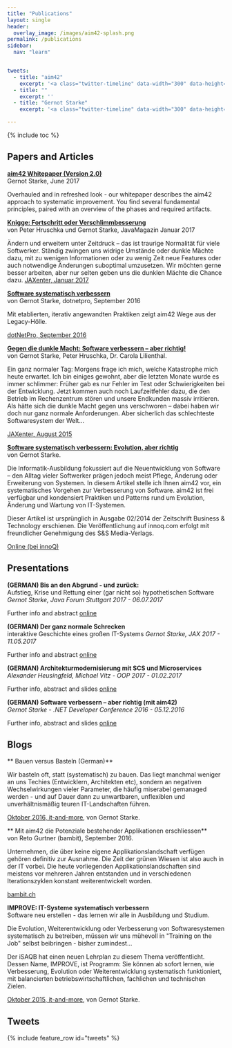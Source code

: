 ```yaml
---
title: "Publications"
layout: single
header:
  overlay_image: /images/aim42-splash.png
permalink: /publications
sidebar:
  nav: "learn"


tweets:
  - title: "aim42"
    excerpt: '<a class="twitter-timeline" data-width="300" data-height="1000" href="https://twitter.com/arc_improve42">Tweets by @arc_improve42</a> <script async src="//platform.twitter.com/widgets.js" charset="utf-8"></script>'
  - title: ""
    excerpt: ''
  - title: "Gernot Starke"
    excerpt: '<a class="twitter-timeline" data-width="300" data-height="1000" href="https://twitter.com/gernotstarke">Tweets by @gernotstarke</a> <script async src="//platform.twitter.com/widgets.js" charset="utf-8"></script>'

---
```


{% include toc %}

## Papers and Articles

**[aim42 Whitepaper (Version 2.0)](/assets/downloads/AIM42-Whitepaper-v2.0.pdf)**<br>
Gernot Starke, June 2017

Overhauled and in refreshed look - our whitepaper describes the aim42 approach to systematic improvement.
You find several fundamental principles, paired with an overview of the phases and required artifacts.



**[Knigge: Fortschritt oder Verschlimmbesserung](https://jaxenter.de/gegen-die-dunkle-macht-software-verbessern-aber-richtig-24164)**<br>
von Peter Hruschka und Gernot Starke, JavaMagazin Januar 2017

Ändern und erweitern unter Zeitdruck – das ist traurige Normalität für viele Softwerker. Ständig zwingen uns widrige Umstände oder dunkle Mächte dazu, mit zu wenigen Informationen oder zu wenig Zeit neue Features oder auch notwendige Änderungen suboptimal umzusetzen. Wir möchten gerne besser arbeiten, aber nur selten geben uns die dunklen Mächte die Chance dazu.
[JAXenter, Januar 2017](https://jaxenter.de/knigge-softwarearchitekten-fortschritt-verschlimmbesserung-51954)

**[Software systematisch verbessern](/assets/downloads/dnp0916_S032_036.pdf)**<br>
von Gernot Starke, dotnetpro, September 2016

Mit etablierten, iterativ angewandten Praktiken zeigt aim42 Wege aus der Legacy-Hölle.

[dotNetPro, September 2016](/assets/downloads/dnp0916_S032_036.pdf)

**[Gegen die dunkle Macht: Software verbessern – aber richtig!](https://jaxenter.de/gegen-die-dunkle-macht-software-verbessern-aber-richtig-24164)**<br>
von Gernot Starke, Peter Hruschka, Dr. Carola Lilienthal.

Ein ganz normaler Tag: Morgens frage ich mich, welche Katastrophe mich heute erwartet. Ich bin einiges gewohnt, aber die letzten Monate wurde es immer schlimmer: Früher gab es nur Fehler im Test oder Schwierigkeiten bei der Entwicklung. Jetzt kommen auch noch Laufzeitfehler dazu, die den Betrieb im Rechenzentrum stören und unsere Endkunden massiv irritieren. Als hätte sich die dunkle Macht gegen uns verschworen – dabei haben wir doch nur ganz normale Anforderungen. Aber sicherlich das schlechteste Softwaresystem der Welt...

[JAXenter, August 2015]()


**[Software systematisch verbessern: Evolution, aber richtig](https://www.innoq.com/de/articles/2014/07/software-systematisch-verbessern/)**<br>
von Gernot Starke.

Die Informatik-Ausbildung fokussiert auf die Neuentwicklung von Software – den Alltag vieler Softwerker prägen jedoch meist Pflege, Änderung oder Erweiterung von Systemen. In diesem Artikel stelle ich Ihnen aim42 vor, ein systematisches Vorgehen zur Verbesserung von Software. aim42 ist frei verfügbar und kondensiert Praktiken und Patterns rund um Evolution, Änderung und Wartung von IT-Systemen.

Dieser Artikel ist ursprünglich in Ausgabe 02/2014 der Zeitschrift Business & Technology erschienen. Die Veröffentlichung auf innoq.com erfolgt mit freundlicher Genehmigung des S&S Media-Verlags.

[Online (bei innoQ)](https://www.innoq.com/de/articles/2014/07/software-systematisch-verbessern/)



## Presentations

**(GERMAN) Bis an den Abgrund - und zurück:**<br>
Aufstieg, Krise und Rettung einer (gar nicht so) hypothetischen Software
_Gernot Starke, Java Forum Stuttgart 2017 - 06.07.2017_

Further info and abstract [online](https://www.innoq.com/de/talks/2017/07/bis-an-den-abgrund/)

**(GERMAN) Der ganz normale Schrecken**<br>
interaktive Geschichte eines großen IT-Systems
_Gernot Starke, JAX 2017 - 11.05.2017_

Further info and abstract [online](https://www.innoq.com/de/talks/2017/05/der-ganz-normale-schrecken-jax-2017/)

**(GERMAN) Architekturmodernisierung mit SCS und Microservices**<br>
_Alexander Heusingfeld, Michael Vitz - OOP 2017 - 01.02.2017_

Further info, abstract and slides [online](https://www.innoq.com/en/talks/2017/02/scs-microservices-modernization-oop2017/)

**(GERMAN) Software verbessern – aber richtig (mit aim42)**<br>
_Gernot Starke - .NET Developer Conference 2016 - 05.12.2016_

Further info, abstract and slides [online](https://www.innoq.com/en/talks/2016/12/aim42-software-verbessern/)


## Blogs


** Bauen versus Basteln (German)**<br>

Wir basteln oft, statt (systematisch) zu bauen. Das liegt manchmal weniger an uns Techies (Entwicklern, Architekten etc), sondern an negativen Wechselwirkungen vieler Parameter, die häufig miserabel gemanaged werden - und auf Dauer dann zu unwartbaren, unflexiblen und unverhältnismäßig teuren IT-Landschaften führen.

[Oktober 2016, it-and-more](http://it-and-more.blogspot.de/2016/10/bauen-versus-basteln.html),
von Gernot Starke.

** Mit aim42 die Potenziale bestehender Applikationen erschliessen**<br>
von Reto Gurtner (bambit), September 2016.

Unternehmen, die über keine eigene Applikationslandschaft verfügen gehören definitiv zur Ausnahme. Die Zeit der grünen Wiesen ist also auch in der IT vorbei. Die heute vorliegenden Applikationslandschaften sind meistens vor mehreren Jahren entstanden und in verschiedenen Iterationszyklen konstant weiterentwickelt worden.

[bambit.ch](https://bambit.ch/blog/aim42-potenziale-bestehender-applikationen-erschliessen)

**IMPROVE: IT-Systeme systematisch verbessern**<br>
Software neu erstellen - das lernen wir alle in Ausbildung und Studium.

Die Evolution, Weiterentwicklung oder Verbesserung von Softwaresystemen systematisch zu betreiben, müssen wir uns mühevoll in "Training on the Job" selbst beibringen - bisher zumindest...

Der iSAQB hat einen neuen Lehrplan zu diesem Thema veröffentlicht. Dessen Name, IMPROVE, ist Programm: Sie können ab sofort lernen, wie Verbesserung, Evolution oder Weiterentwicklung systematisch funktioniert, mit balancierten betriebswirtschaftlichen, fachlichen und technischen Zielen.

[Oktober 2015, it-and-more](http://it-and-more.blogspot.de/2015/03/it-systeme-systematisch-verbessern.html), von Gernot Starke.

## Tweets

{% include feature_row id="tweets" %}
